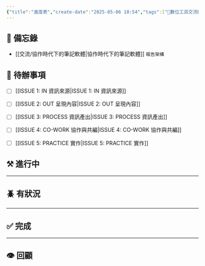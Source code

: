 ```yaml
---
{"title":"進度表","create-date":"2025-05-06 10:54","tags":["📝數位工具交流beta"],"dg-publish":true,"status":"⚒️ Doing","kanban-plugin":"board","permalink":"/社會報導工作隊@0606/進度表/","dgPassFrontmatter":true,"created":"2025-05-06T10:53:40.296+08:00","updated":"2025-05-06T11:45:56.104+08:00"}
---
```



## 📌 備忘錄
- [[交流/協作時代下的筆記軟體\|協作時代下的筆記軟體]] `報告架構`


## 🎯 待辦事項
- [ ] [[ISSUE 1: IN 資訊來源\|ISSUE 1: IN 資訊來源]]
- [ ] [[ISSUE 2: OUT 呈現內容\|ISSUE 2: OUT 呈現內容]]
- [ ] [[ISSUE 3: PROCESS 資訊產出\|ISSUE 3: PROCESS 資訊產出]]
- [ ] [[ISSUE 4: CO-WORK 協作與共編\|ISSUE 4: CO-WORK 協作與共編]]
- [ ] [[ISSUE 5: PRACTICE 實作\|ISSUE 5: PRACTICE 實作]]


## ⚒️ 進行中


---
## 🪲 有狀況


---

## ✅ 完成

---
## 👁️ 回顧










